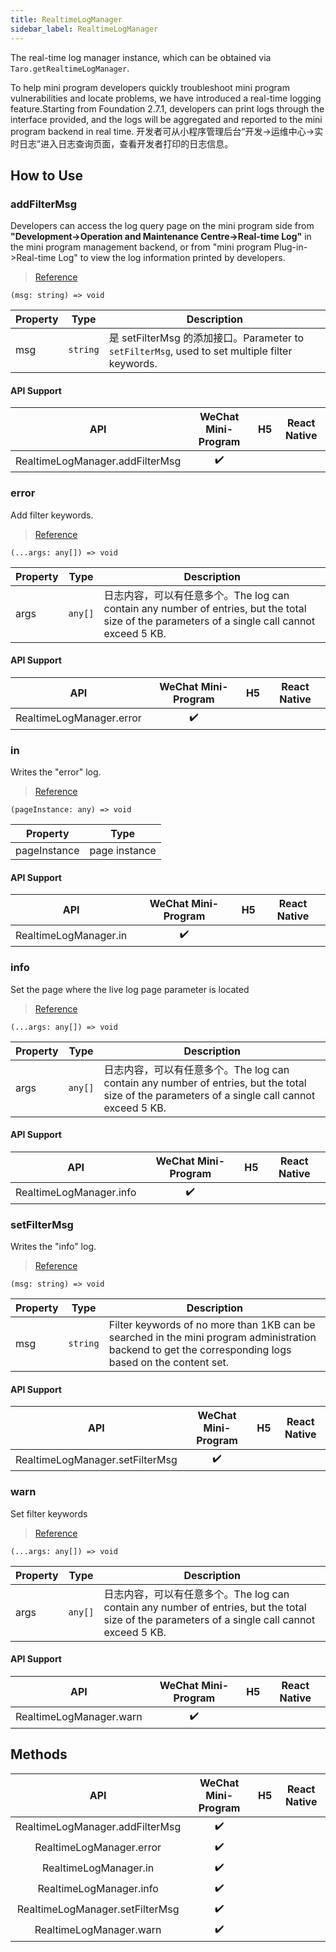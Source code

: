 ```yaml
---
title: RealtimeLogManager
sidebar_label: RealtimeLogManager
---
```


The real-time log manager instance, which can be obtained via `Taro.getRealtimeLogManager`.

To help mini program developers quickly troubleshoot mini program vulnerabilities and locate problems, we have introduced a real-time logging feature.Starting from Foundation 2.7.1, developers can print logs through the interface provided, and the logs will be aggregated and reported to the mini program backend in real time. 开发者可从小程序管理后台“开发->运维中心->实时日志”进入日志查询页面，查看开发者打印的日志信息。

## How to Use

### addFilterMsg

Developers can access the log query page on the mini program side from **"Development->Operation and Maintenance Centre->Real-time Log"** in the mini program management backend, or from "mini program Plug-in->Real-time Log" to view the log information printed by developers.

> [Reference](https://developers.weixin.qq.com/miniprogram/dev/api/base/debug/RealtimeLogManager.addFilterMsg.html)

```tsx
(msg: string) => void
```

<table>
  <thead>
    <tr>
      <th>Property</th>
      <th>Type</th>
      <th>Description</th>
    </tr>
  </thead>
  <tbody>
    <tr>
      <td>msg</td>
      <td><code>string</code></td>
      <td>是 setFilterMsg 的添加接口。Parameter to <code>setFilterMsg</code>, used to set multiple filter keywords.</td>
    </tr>
  </tbody>
</table>

#### API Support

|               API               | WeChat Mini-Program | H5 | React Native |
|:-------------------------------:|:-------------------:|:--:|:------------:|
| RealtimeLogManager.addFilterMsg |         ✔️          |    |              |

### error

Add filter keywords.

> [Reference](https://developers.weixin.qq.com/miniprogram/dev/api/base/debug/RealtimeLogManager.error.html)

```tsx
(...args: any[]) => void
```

<table>
  <thead>
    <tr>
      <th>Property</th>
      <th>Type</th>
      <th>Description</th>
    </tr>
  </thead>
  <tbody>
    <tr>
      <td>args</td>
      <td><code>any[]</code></td>
      <td>日志内容，可以有任意多个。The log can contain any number of entries, but the total size of the parameters of a single call cannot exceed 5 KB.</td>
    </tr>
  </tbody>
</table>

#### API Support

|           API            | WeChat Mini-Program | H5 | React Native |
|:------------------------:|:-------------------:|:--:|:------------:|
| RealtimeLogManager.error |         ✔️          |    |              |

### in

Writes the "error" log.

> [Reference](https://developers.weixin.qq.com/miniprogram/dev/api/base/debug/RealtimeLogManager.in.html)

```tsx
(pageInstance: any) => void
```

<table>
  <thead>
    <tr>
      <th>Property</th>
      <th>Type</th>
    </tr>
  </thead>
  <tbody>
    <tr>
      <td>pageInstance</td>
      <td>page instance</td>
    </tr>
  </tbody>
</table>

#### API Support

|          API          | WeChat Mini-Program | H5 | React Native |
|:---------------------:|:-------------------:|:--:|:------------:|
| RealtimeLogManager.in |         ✔️          |    |              |

### info

Set the page where the live log page parameter is located

> [Reference](https://developers.weixin.qq.com/miniprogram/dev/api/base/debug/RealtimeLogManager.info.html)

```tsx
(...args: any[]) => void
```

<table>
  <thead>
    <tr>
      <th>Property</th>
      <th>Type</th>
      <th>Description</th>
    </tr>
  </thead>
  <tbody>
    <tr>
      <td>args</td>
      <td><code>any[]</code></td>
      <td>日志内容，可以有任意多个。The log can contain any number of entries, but the total size of the parameters of a single call cannot exceed 5 KB.</td>
    </tr>
  </tbody>
</table>

#### API Support

|           API           | WeChat Mini-Program | H5 | React Native |
|:-----------------------:|:-------------------:|:--:|:------------:|
| RealtimeLogManager.info |         ✔️          |    |              |

### setFilterMsg

Writes the "info" log.

> [Reference](https://developers.weixin.qq.com/miniprogram/dev/api/base/debug/RealtimeLogManager.setFilterMsg.html)

```tsx
(msg: string) => void
```

<table>
  <thead>
    <tr>
      <th>Property</th>
      <th>Type</th>
      <th>Description</th>
    </tr>
  </thead>
  <tbody>
    <tr>
      <td>msg</td>
      <td><code>string</code></td>
      <td>Filter keywords of no more than 1KB can be searched in the mini program administration backend to get the corresponding logs based on the content set.</td>
    </tr>
  </tbody>
</table>

#### API Support

|               API               | WeChat Mini-Program | H5 | React Native |
|:-------------------------------:|:-------------------:|:--:|:------------:|
| RealtimeLogManager.setFilterMsg |         ✔️          |    |              |

### warn

Set filter keywords

> [Reference](https://developers.weixin.qq.com/miniprogram/dev/api/base/debug/RealtimeLogManager.warn.html)

```tsx
(...args: any[]) => void
```

<table>
  <thead>
    <tr>
      <th>Property</th>
      <th>Type</th>
      <th>Description</th>
    </tr>
  </thead>
  <tbody>
    <tr>
      <td>args</td>
      <td><code>any[]</code></td>
      <td>日志内容，可以有任意多个。The log can contain any number of entries, but the total size of the parameters of a single call cannot exceed 5 KB.</td>
    </tr>
  </tbody>
</table>

#### API Support

|           API           | WeChat Mini-Program | H5 | React Native |
|:-----------------------:|:-------------------:|:--:|:------------:|
| RealtimeLogManager.warn |         ✔️          |    |              |

## Methods

|               API               | WeChat Mini-Program | H5 | React Native |
|:-------------------------------:|:-------------------:|:--:|:------------:|
| RealtimeLogManager.addFilterMsg |         ✔️          |    |              |
|    RealtimeLogManager.error     |         ✔️          |    |              |
|      RealtimeLogManager.in      |         ✔️          |    |              |
|     RealtimeLogManager.info     |         ✔️          |    |              |
| RealtimeLogManager.setFilterMsg |         ✔️          |    |              |
|     RealtimeLogManager.warn     |         ✔️          |    |              |
